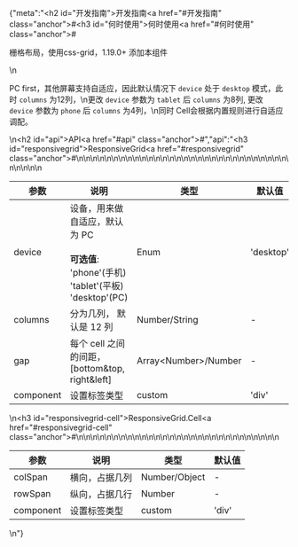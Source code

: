 {"meta":"<h2 id=\"&#x5F00;&#x53D1;&#x6307;&#x5357;\">&#x5F00;&#x53D1;&#x6307;&#x5357;<a href=\"#&#x5F00;&#x53D1;&#x6307;&#x5357;\" class=\"anchor\">#</a></h2><h3 id=\"&#x4F55;&#x65F6;&#x4F7F;&#x7528;\">&#x4F55;&#x65F6;&#x4F7F;&#x7528;<a href=\"#&#x4F55;&#x65F6;&#x4F7F;&#x7528;\" class=\"anchor\">#</a></h3><p>&#x6805;&#x683C;&#x5E03;&#x5C40;&#xFF0C;&#x4F7F;&#x7528;css-grid&#xFF0C;1.19.0+ &#x6DFB;&#x52A0;&#x672C;&#x7EC4;&#x4EF6;</p>\n<p>PC first&#xFF0C;&#x5176;&#x4ED6;&#x5C4F;&#x5E55;&#x652F;&#x6301;&#x81EA;&#x9002;&#x5E94;&#xFF0C;&#x56E0;&#x6B64;&#x9ED8;&#x8BA4;&#x60C5;&#x51B5;&#x4E0B; <code>device</code> &#x5904;&#x4E8E; <code>desktop</code> &#x6A21;&#x5F0F;&#xFF0C;&#x6B64;&#x65F6; <code>columns</code> &#x4E3A;12&#x5217;&#xFF0C;\n&#x66F4;&#x6539; <code>device</code> &#x53C2;&#x6570;&#x4E3A; <code>tablet</code> &#x540E; <code>columns</code> &#x4E3A;8&#x5217;, &#x66F4;&#x6539; <code>device</code> &#x53C2;&#x6570;&#x4E3A; <code>phone</code> &#x540E; <code>columns</code> &#x4E3A;4&#x5217;&#xFF0C;\n&#x540C;&#x65F6; Cell&#x4F1A;&#x6839;&#x636E;&#x5185;&#x7F6E;&#x89C4;&#x5219;&#x8FDB;&#x884C;&#x81EA;&#x9002;&#x5E94;&#x8C03;&#x914D;&#x3002;</p>\n<h2 id=\"api\">API<a href=\"#api\" class=\"anchor\">#</a></h2>","api":"<h3 id=\"responsivegrid\">ResponsiveGrid<a href=\"#responsivegrid\" class=\"anchor\">#</a></h3><table>\n<thead>\n<tr>\n<th>&#x53C2;&#x6570;</th>\n<th>&#x8BF4;&#x660E;</th>\n<th>&#x7C7B;&#x578B;</th>\n<th>&#x9ED8;&#x8BA4;&#x503C;</th>\n</tr>\n</thead>\n<tbody>\n<tr>\n<td>device</td>\n<td>&#x8BBE;&#x5907;&#xFF0C;&#x7528;&#x6765;&#x505A;&#x81EA;&#x9002;&#x5E94;&#xFF0C;&#x9ED8;&#x8BA4;&#x4E3A; PC<br><br><strong>&#x53EF;&#x9009;&#x503C;</strong>:<br>&apos;phone&apos;(&#x624B;&#x673A;)<br>&apos;tablet&apos;(&#x5E73;&#x677F;)<br>&apos;desktop&apos;(PC)</td>\n<td>Enum</td>\n<td>&apos;desktop&apos;</td>\n</tr>\n<tr>\n<td>columns</td>\n<td>&#x5206;&#x4E3A;&#x51E0;&#x5217;&#xFF0C; &#x9ED8;&#x8BA4;&#x662F; 12 &#x5217;</td>\n<td>Number/String</td>\n<td>-</td>\n</tr>\n<tr>\n<td>gap</td>\n<td>&#x6BCF;&#x4E2A; cell &#x4E4B;&#x95F4;&#x7684;&#x95F4;&#x8DDD;&#xFF0C; [bottom&amp;top, right&amp;left]</td>\n<td>Array&lt;Number&gt;/Number</td>\n<td>-</td>\n</tr>\n<tr>\n<td>component</td>\n<td>&#x8BBE;&#x7F6E;&#x6807;&#x7B7E;&#x7C7B;&#x578B;</td>\n<td>custom</td>\n<td>&apos;div&apos;</td>\n</tr>\n</tbody>\n</table>\n<h3 id=\"responsivegrid-cell\">ResponsiveGrid.Cell<a href=\"#responsivegrid-cell\" class=\"anchor\">#</a></h3><table>\n<thead>\n<tr>\n<th>&#x53C2;&#x6570;</th>\n<th>&#x8BF4;&#x660E;</th>\n<th>&#x7C7B;&#x578B;</th>\n<th>&#x9ED8;&#x8BA4;&#x503C;</th>\n</tr>\n</thead>\n<tbody>\n<tr>\n<td>colSpan</td>\n<td>&#x6A2A;&#x5411;&#xFF0C;&#x5360;&#x636E;&#x51E0;&#x5217;</td>\n<td>Number/Object</td>\n<td>-</td>\n</tr>\n<tr>\n<td>rowSpan</td>\n<td>&#x7EB5;&#x5411;&#xFF0C;&#x5360;&#x636E;&#x51E0;&#x884C;</td>\n<td>Number</td>\n<td>-</td>\n</tr>\n<tr>\n<td>component</td>\n<td>&#x8BBE;&#x7F6E;&#x6807;&#x7B7E;&#x7C7B;&#x578B;</td>\n<td>custom</td>\n<td>&apos;div&apos;</td>\n</tr>\n</tbody>\n</table>\n"}